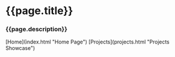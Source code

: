 <h1>{{page.title}}</h1>
<h3>{{page.description}}</h3>

<div markdown="1" class="menu">
  [Home](index.html "Home Page")
  [Projects](projects.html "Projects Showcase")
</div>
